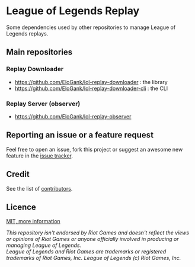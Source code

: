 League of Legends Replay
========================

Some dependencies used by other repositories to manage League of Legends replays.

## Main repositories

### Replay Downloader

* https://github.com/EloGank/lol-replay-downloader : the library
* https://github.com/EloGank/lol-replay-downloader-cli : the CLI

### Replay Server (observer)

* https://github.com/EloGank/lol-replay-observer

## Reporting an issue or a feature request

Feel free to open an issue, fork this project or suggest an awesome new feature in the [issue tracker](https://github.com/EloGank/lol-replay/issues).  

## Credit

See the list of [contributors](https://github.com/EloGank/lol-replay/graphs/contributors).

## Licence

[MIT, more information](./LICENSE)

*This repository isn't endorsed by Riot Games and doesn't reflect the views or opinions of Riot Games or anyone officially involved in producing or managing League of Legends.  
League of Legends and Riot Games are trademarks or registered trademarks of Riot Games, Inc. League of Legends (c) Riot Games, Inc.*